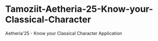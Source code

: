 # Tamoziit-Aetheria-25-Know-your-Classical-Character
Aetheria'25 - Know your Classical Character Application
